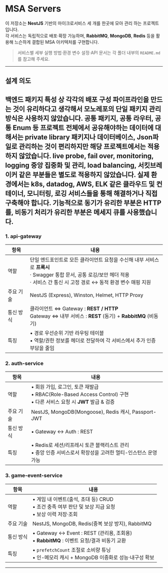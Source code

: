 # MSA Servers

이 저장소는 **NestJS** 기반의 마이크로서비스 세 개를 한곳에 모아 관리 하는 프로젝트입니다.  
각 서비스는 독립적으로 배포·확장 가능하며, **RabbitMQ**, **MongoDB**, **Redis** 등을 활용해 느슨하게 결합된 MSA 아키텍처를 구현합니다.

> 서비스별 세부 실행 방법·환경 변수 설정·API 문서는 각 폴더 내부의 `README.md`를 참고해 주세요.

---
## 설계 의도

백엔드 패키지 특성 상 각각의 배포 구성 파이프라인을 만드는 것이 유리하다고 생각해서 모노레포의 단일 패키지 관리 방식은 사용하지 않았습니다.
공통 패키지, 공통 라우터, 공통 Enum 등 프로젝트 전체에서 공유해야하는 데이터에 대해서는 private library 패키지나 데이터베이스, Json파일로 관리하는 것이 편리하지만 해당 프로젝트에서는 적용하지 않았습니다.
live probe, fail over, monitoring, logging 중앙 집중화 및 관리, load balancing, 서킷브레이커 같은 부분들은 별도로 적용하지 않았습니다.
실제 환경에서는 k8s, datadog, AWS, ELK 같은 클라우드 및 컨테이너, 모니터링, 로깅 서비스들을 통해 해결하거나 직접 구축해야 합니다.
기능적으로 동기가 유리한 부분은 HTTP를, 비동기 처리가 유리한 부분은 메세지 큐를 사용했습니다.
---

### 1. api-gateway

| 항목            | 내용 |
|-----------------|------|
| 역할            | 단일 엔드포인트로 모든 클라이언트 요청을 수신해 내부 서비스로 **프록시**<br>· Swagger 통합 문서, 공통 로깅/보안 헤더 적용<br>· 서비스 간 통신 시 고정 경로 ↔ 동적 환경 변수 매핑 지원 |
| 주요 기술        | NestJS (Express), Winston, Helmet, HTTP Proxy |
| 통신 방식        | 클라이언트 ⇔ Gateway : **REST / HTTP**<br>Gateway ⇔ 내부 서비스 : **REST** (동기) + **RabbitMQ** (비동기) |
| 특징            | • 경로 우선순위 기반 라우팅 테이블<br>• 역할/권한 정보를 헤더로 전달하여 각 서비스에서 추가 인증 부담을 줄임 |

### 2. auth-service

| 항목            | 내용 |
|-----------------|------|
| 역할            | • 회원 가입, 로그인, 토큰 재발급<br>• RBAC(Role-Based Access Control) 구현<br>• 다른 서비스 요청 시 **JWT** 발급 & 검증 |
| 주요 기술        | NestJS, MongoDB(Mongoose), Redis 캐시, Passport-JWT |
| 통신 방식        | • Gateway ↔ Auth : REST |
| 특징            | • Redis로 세션/리프레시 토큰 블랙리스트 관리<br>• 중앙 인증 서비스로서 확장성을 고려한 멀티-인스턴스 운영 가능 |

### 3. game-event-service

| 항목            | 내용 |
|-----------------|------|
| 역할            | • 게임 내 이벤트(출석, 초대 등) CRUD<br>• 조건 충족 여부 판단 및 보상 지급 요청<br>• 보상 이력 저장·조회 |
| 주요 기술        | NestJS, MongoDB, Redis(중복 보상 방지), RabbitMQ |
| 통신 방식        | • Gateway ↔ Event : REST (관리용, 조회용)<br>• **RabbitMQ** : 이벤트 요청/결과 비동기 교환 |
| 특징            | • `prefetchCount` 조절로 소비량 튜닝<br>• 인-메모리 캐시 + MongoDB 이중화로 성능·내구성 확보 |

---

